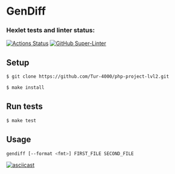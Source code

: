 # GenDiff

### Hexlet tests and linter status:
[![Actions Status](https://github.com/Tur-4000/php-project-lvl2/workflows/hexlet-check/badge.svg)](https://github.com/Tur-4000/php-project-lvl2/actions)
[![GitHub Super-Linter](https://github.com/Tur-4000/php-project-lvl2/workflows/Lint%20Code%20Base/badge.svg)](https://github.com/marketplace/actions/super-linter)


## Setup

```sh
$ git clone https://github.com/Tur-4000/php-project-lvl2.git

$ make install
```

## Run tests

```sh
$ make test
```

## Usage

```sh
gendiff [--format <fmt>] FIRST_FILE SECOND_FILE
```

[![asciicast](https://asciinema.org/a/388341.svg)](https://asciinema.org/a/388341)
